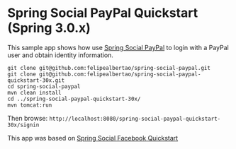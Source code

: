 Spring Social PayPal Quickstart (Spring 3.0.x)
==============================================

This sample app shows how use [Spring Social PayPal] to login with a PayPal user and obtain identity information.

    git clone git@github.com:felipealbertao/spring-social-paypal.git
    git clone git@github.com:felipealbertao/spring-social-paypal-quickstart-30x.git
    cd spring-social-paypal
    mvn clean install
    cd ../spring-social-paypal-quickstart-30x/
    mvn tomcat:run

Then browse: `http://localhost:8080/spring-social-paypal-quickstart-30x/signin`



This app was based on [Spring Social Facebook Quickstart]

[Spring Social PayPal]: https://github.com/felipealbertao/spring-social-paypal
[Spring Social Facebook Quickstart]: https://github.com/SpringSource/spring-social-facebook